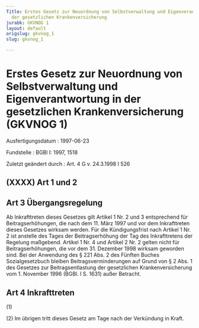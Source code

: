 ```yaml
---
Title: Erstes Gesetz zur Neuordnung von Selbstverwaltung und Eigenverantwortung in
  der gesetzlichen Krankenversicherung
jurabk: GKVNOG 1
layout: default
origslug: gkvnog_1
slug: gkvnog_1

---
```


# Erstes Gesetz zur Neuordnung von Selbstverwaltung und Eigenverantwortung in der gesetzlichen Krankenversicherung (GKVNOG 1)

Ausfertigungsdatum
:   1997-06-23

Fundstelle
:   BGBl I: 1997, 1518

Zuletzt geändert durch
:   Art. 4 G v. 24.3.1998 I 526


## (XXXX) Art 1 und 2



## Art 3 Übergangsregelung

Ab Inkrafttreten dieses Gesetzes gilt Artikel 1 Nr. 2 und 3
entsprechend für Beitragserhöhungen, die nach dem 11. März 1997 und
vor dem Inkrafttreten dieses Gesetzes wirksam werden. Für die
Kündigungsfrist nach Artikel 1 Nr. 2 ist anstelle des Tages der
Beitragserhöhung der Tag des Inkrafttretens der Regelung maßgebend.
Artikel 1 Nr. 4 und Artikel 2 Nr. 2 gelten nicht für
Beitragserhöhungen, die vor dem 31. Dezember 1998 wirksam geworden
sind. Bei der Anwendung des § 221 Abs. 2 des Fünften Buches
Sozialgesetzbuch bleiben Beitragsverminderungen auf Grund von § 2 Abs.
1 des Gesetzes zur Beitragsentlastung der gesetzlichen
Krankenversicherung vom 1. November 1996 (BGBl. I S. 1631) außer
Betracht.


## Art 4 Inkrafttreten

(1)

(2) Im übrigen tritt dieses Gesetz am Tage nach der Verkündung in
Kraft.

